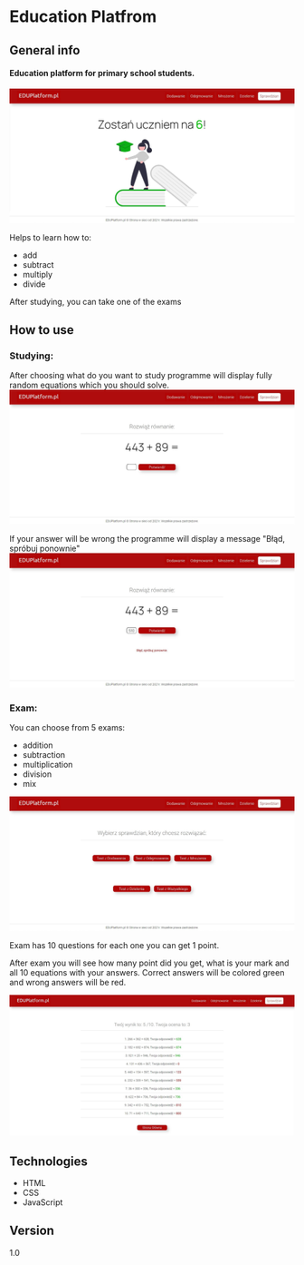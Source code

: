 # Education Platfrom

## General info
#### Education platform for primary school students.
![chooseAnswer](readME_illustrations/homePage.jpg)


Helps to learn how to:
- add
- subtract
- multiply
- divide


After studying, you can take one of the exams
## How to use

### Studying:
After choosing what do you want to study programme will display fully random equations which you should solve.
![chooseAnswer](readME_illustrations/additionExample.jpg)


If your answer will be wrong the programme will display a message "Błąd, spróbuj ponownie"
![chooseAnswer](readME_illustrations/wrongAnswer.jpg)

### Exam:
You can choose from 5 exams:
- addition
- subtraction
- multiplication
- division
- mix

![chooseAnswer](readME_illustrations/exam.jpg)

Exam has 10 questions for each one you can get 1 point.


After exam you will see how many point did you get, what is your mark and all 10 equations with your answers.
Correct answers will be colored green and wrong answers will be red.

![chooseAnswer](readME_illustrations/examResult.jpg)
## Technologies
- HTML
- CSS
- JavaScript
## Version
1.0
